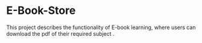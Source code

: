 # E-Book-Store
This project describes the functionality of E-book learning, where users can download the pdf of their required subject .
